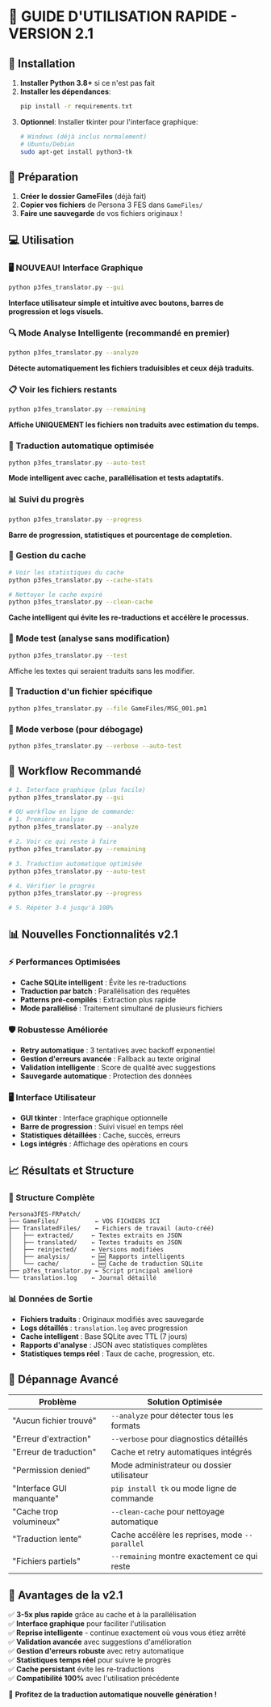 # 🚀 GUIDE D'UTILISATION RAPIDE - VERSION 2.1

## 🔧 Installation

1. **Installer Python 3.8+** si ce n'est pas fait
2. **Installer les dépendances**:
   ```bash
   pip install -r requirements.txt
   ```
3. **Optionnel**: Installer tkinter pour l'interface graphique:
   ```bash
   # Windows (déjà inclus normalement)
   # Ubuntu/Debian
   sudo apt-get install python3-tk
   ```

## 🎯 Préparation

1. **Créer le dossier GameFiles** (déjà fait)
2. **Copier vos fichiers** de Persona 3 FES dans `GameFiles/`
3. **Faire une sauvegarde** de vos fichiers originaux !

## 💻 Utilisation

### 🖥️ NOUVEAU! Interface Graphique
```bash
python p3fes_translator.py --gui
```
**Interface utilisateur simple et intuitive avec boutons, barres de progression et logs visuels.**

### 🔍 Mode Analyse Intelligente (recommandé en premier)
```bash
python p3fes_translator.py --analyze
```
**Détecte automatiquement les fichiers traduisibles et ceux déjà traduits.**

### 📋 Voir les fichiers restants
```bash
python p3fes_translator.py --remaining
```
**Affiche UNIQUEMENT les fichiers non traduits avec estimation du temps.**

### 🤖 Traduction automatique optimisée
```bash
python p3fes_translator.py --auto-test
```
**Mode intelligent avec cache, parallélisation et tests adaptatifs.**

### 📊 Suivi du progrès
```bash
python p3fes_translator.py --progress
```
**Barre de progression, statistiques et pourcentage de completion.**

### 💾 Gestion du cache
```bash
# Voir les statistiques du cache
python p3fes_translator.py --cache-stats

# Nettoyer le cache expiré
python p3fes_translator.py --clean-cache
```
**Cache intelligent qui évite les re-traductions et accélère le processus.**

### 🧪 Mode test (analyse sans modification)
```bash
python p3fes_translator.py --test
```
Affiche les textes qui seraient traduits sans les modifier.

### 📁 Traduction d'un fichier spécifique
```bash
python p3fes_translator.py --file GameFiles/MSG_001.pm1
```

### 🔧 Mode verbose (pour débogage)
```bash
python p3fes_translator.py --verbose --auto-test
```

## 🎯 Workflow Recommandé

```bash
# 1. Interface graphique (plus facile)
python p3fes_translator.py --gui

# OU workflow en ligne de commande:
# 1. Première analyse
python p3fes_translator.py --analyze

# 2. Voir ce qui reste à faire
python p3fes_translator.py --remaining

# 3. Traduction automatique optimisée
python p3fes_translator.py --auto-test

# 4. Vérifier le progrès
python p3fes_translator.py --progress

# 5. Répéter 3-4 jusqu'à 100%
```

## 📊 Nouvelles Fonctionnalités v2.1

### ⚡ Performances Optimisées
- **Cache SQLite intelligent** : Évite les re-traductions
- **Traduction par batch** : Parallélisation des requêtes
- **Patterns pré-compilés** : Extraction plus rapide
- **Mode parallélisé** : Traitement simultané de plusieurs fichiers

### 🛡️ Robustesse Améliorée
- **Retry automatique** : 3 tentatives avec backoff exponentiel
- **Gestion d'erreurs avancée** : Fallback au texte original
- **Validation intelligente** : Score de qualité avec suggestions
- **Sauvegarde automatique** : Protection des données

### 🖥️ Interface Utilisateur
- **GUI tkinter** : Interface graphique optionnelle
- **Barre de progression** : Suivi visuel en temps réel
- **Statistiques détaillées** : Cache, succès, erreurs
- **Logs intégrés** : Affichage des opérations en cours

## 📈 Résultats et Structure

### 📁 Structure Complète
```
Persona3FES-FRPatch/
├── GameFiles/          ← VOS FICHIERS ICI
├── TranslatedFiles/    ← Fichiers de travail (auto-créé)
│   ├── extracted/     ← Textes extraits en JSON
│   ├── translated/    ← Textes traduits en JSON
│   ├── reinjected/    ← Versions modifiées
│   ├── analysis/      ← 🆕 Rapports intelligents
│   └── cache/         ← 🆕 Cache de traduction SQLite
├── p3fes_translator.py ← Script principal amélioré
└── translation.log    ← Journal détaillé
```

### 📊 Données de Sortie
- **Fichiers traduits** : Originaux modifiés avec sauvegarde
- **Logs détaillés** : `translation.log` avec progression
- **Cache intelligent** : Base SQLite avec TTL (7 jours)
- **Rapports d'analyse** : JSON avec statistiques complètes
- **Statistiques temps réel** : Taux de cache, progression, etc.

## 🔧 Dépannage Avancé

| Problème | Solution Optimisée |
|----------|-------------------|
| "Aucun fichier trouvé" | `--analyze` pour détecter tous les formats |
| "Erreur d'extraction" | `--verbose` pour diagnostics détaillés |
| "Erreur de traduction" | Cache et retry automatiques intégrés |
| "Permission denied" | Mode administrateur ou dossier utilisateur |
| "Interface GUI manquante" | `pip install tk` ou mode ligne de commande |
| "Cache trop volumineux" | `--clean-cache` pour nettoyage automatique |
| "Traduction lente" | Cache accélère les reprises, mode `--parallel` |
| "Fichiers partiels" | `--remaining` montre exactement ce qui reste |

## 🌟 Avantages de la v2.1

✅ **3-5x plus rapide** grâce au cache et à la parallélisation  
✅ **Interface graphique** pour faciliter l'utilisation  
✅ **Reprise intelligente** - continue exactement où vous vous étiez arrêté  
✅ **Validation avancée** avec suggestions d'amélioration  
✅ **Gestion d'erreurs robuste** avec retry automatique  
✅ **Statistiques temps réel** pour suivre le progrès  
✅ **Cache persistant** évite les re-traductions  
✅ **Compatibilité 100%** avec l'utilisation précédente  

🚀 **Profitez de la traduction automatique nouvelle génération !**